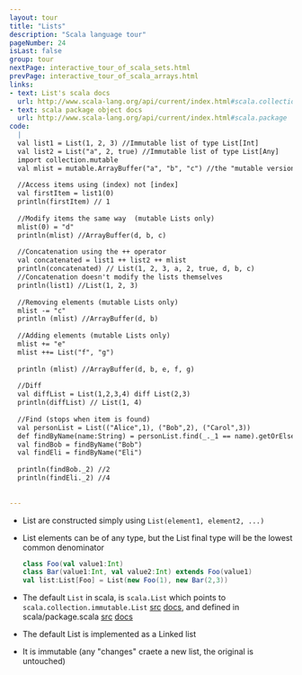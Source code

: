 ```yaml
---
layout: tour
title: "Lists"
description: "Scala language tour"
pageNumber: 24
isLast: false
group: tour
nextPage: interactive_tour_of_scala_sets.html
prevPage: interactive_tour_of_scala_arrays.html
links:
- text: List's scala docs
  url: http://www.scala-lang.org/api/current/index.html#scala.collection.immutable.List
- text: scala package object docs
  url: http://www.scala-lang.org/api/current/index.html#scala.package
code:
  |
  val list1 = List(1, 2, 3) //Immutable list of type List[Int]  
  val list2 = List("a", 2, true) //Immutable list of type List[Any]  
  import collection.mutable  
  val mlist = mutable.ArrayBuffer("a", "b", "c") //the "mutable version" of List  
  
  //Access items using (index) not [index]  
  val firstItem = list1(0)  
  println(firstItem) // 1  
  
  //Modify items the same way  (mutable Lists only)  
  mlist(0) = "d"  
  println(mlist) //ArrayBuffer(d, b, c)  
  
  //Concatenation using the ++ operator  
  val concatenated = list1 ++ list2 ++ mlist  
  println(concatenated) // List(1, 2, 3, a, 2, true, d, b, c)  
  //Concatenation doesn't modify the lists themselves   
  println(list1) //List(1, 2, 3)  
  
  //Removing elements (mutable Lists only)  
  mlist -= "c"  
  println (mlist) //ArrayBuffer(d, b)  
  
  //Adding elements (mutable Lists only)  
  mlist += "e"  
  mlist ++= List("f", "g")  
  
  println (mlist) //ArrayBuffer(d, b, e, f, g)  
  
  //Diff  
  val diffList = List(1,2,3,4) diff List(2,3)  
  println(diffList) // List(1, 4)  
  
  //Find (stops when item is found)  
  val personList = List(("Alice",1), ("Bob",2), ("Carol",3))  
  def findByName(name:String) = personList.find(_._1 == name).getOrElse(("David",4))  
  val findBob = findByName("Bob")  
  val findEli = findByName("Eli")  
  
  println(findBob._2) //2  
  println(findEli._2) //4  
  
  
---
```


- List are constructed simply using `List(element1, element2, ...)`
- List elements can be of any type, but the List final type will be the lowest common denominator 

  ```scala
  class Foo(val value1:Int)
  class Bar(value1:Int, val value2:Int) extends Foo(value1)
  val list:List[Foo] = List(new Foo(1), new Bar(2,3))
  ```
- The default `List` in scala, is `scala.List` which points to `scala.collection.immutable.List` [src](https://github.com/scala/scala/blob/v2.10.2/src/library/scala/collection/immutable/List.scala#L1) [docs](http://www.scala-lang.org/api/current/index.html#scala.collection.immutable.List), and defined in scala/package.scala [src](https://github.com/scala/scala/blob/v2.10.2/src/library/scala/package.scala#L63) [docs](http://www.scala-lang.org/api/current/index.html#scala.package)
- The default List is implemented as a Linked list
- It is immutable (any "changes" craete a new list, the original is untouched)